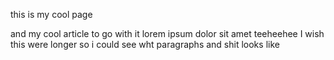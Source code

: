 this is my cool page

and my cool article to go with it lorem ipsum dolor sit amet teeheehee I wish this were longer so i could see wht paragraphs and shit looks like 

<!-- plugin "./plugins/blog-elements/download.html" -->

